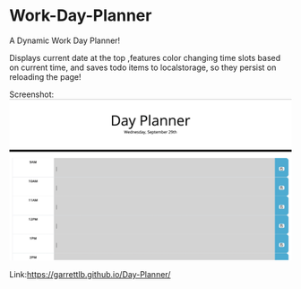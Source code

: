 # Work-Day-Planner

A Dynamic Work Day Planner!

Displays current date at the top ,features color changing time slots based on current time, and saves todo items to localstorage, so they persist on reloading the page! 

Screenshot:
<img src="./assets/images/Screen Shot 2021-09-29 at 10.32.57 PM.png">

Link:https://garrettlb.github.io/Day-Planner/
